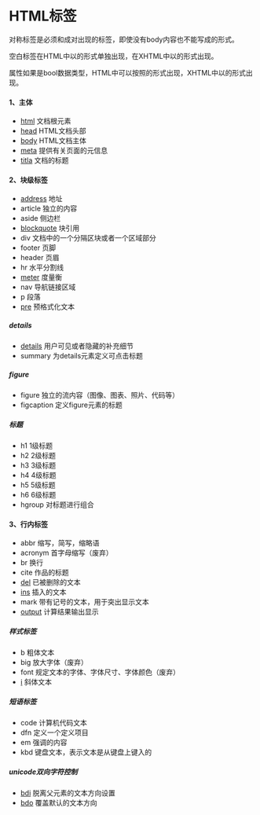 # HTML标签

对称标签是必须<tag>和</tag>成对出现的标签，即使没有body内容也不能写成<tag/>的形式。

空白标签在HTML中以<tag>的形式单独出现，在XHTML中以<tag/>的形式出现。

属性如果是bool数据类型，HTML中可以按照<tag attr>的形式出现，XHTML中以<tag attr="attr">的形式出现。

#### 1、主体
- [html](html.md)	文档根元素
- [head](head.md)	HTML文档头部
- [body](body.md)	HTML文档主体
- [meta](meta.md)	提供有关页面的元信息
- [titla](title.md)	文档的标题

#### 2、块级标签
- [address](address.md)	地址
- article	独立的内容
- aside	侧边栏
- [blockquote](blockquote.md)	块引用
- div	文档中的一个分隔区块或者一个区域部分
- footer	页脚
- header	页眉
- hr	水平分割线
- [meter](meter.md)	度量衡
- nav	导航链接区域	
- p	段落	
- [pre](pre.md)	预格式化文本

##### details
- [details](details.md)	用户可见或者隐藏的补充细节
- summary	为details元素定义可点击标题

##### figure
- figure	独立的流内容（图像、图表、照片、代码等）
- figcaption	定义figure元素的标题

##### 标题
- h1	1级标题
- h2	2级标题
- h3	3级标题
- h4	4级标题
- h5	5级标题
- h6	6级标题
- hgroup	对标题进行组合

#### 3、行内标签
- abbr	缩写，简写，缩略语
- acronym	首字母缩写（废弃）
- br	换行
- cite	作品的标题
- [del](del.md)	已被删除的文本
- [ins](ins.md)	插入的文本
- mark	带有记号的文本，用于突出显示文本
- [output](output.md)	计算结果输出显示

##### 样式标签
- b	粗体文本
- big	放大字体（废弃）
- font	规定文本的字体、字体尺寸、字体颜色（废弃）
- [i](i.md)	斜体文本

##### 短语标签
- code	计算机代码文本
- dfn	定义一个定义项目
- em	强调的内容
- kbd	键盘文本，表示文本是从键盘上键入的

##### unicode双向字符控制
- [bdi](bdi.md)	脱离父元素的文本方向设置
- [bdo](bdo.md)	覆盖默认的文本方向